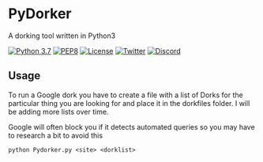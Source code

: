 # PyDorker
A dorking tool written in Python3

[![Python 3.7](https://img.shields.io/badge/python-3.7-FADA5E.svg?logo=python)](https://www.python.org/) [![PEP8](https://img.shields.io/badge/code%20style-pep8-red.svg)](https://www.python.org/dev/peps/pep-0008/) [![License](https://img.shields.io/badge/license-GPL3-lightgrey.svg)](https://www.gnu.org/licenses/gpl-3.0.en.html) [![Twitter](https://img.shields.io/badge/twitter-sneakerhax-blue?logo=twitter)](https://twitter.com/sneakerhax) [![Discord](https://img.shields.io/badge/discord-sneakerhax-darkblue?logo=discord)](https://discordapp.com/invite/wpxpYM3) 

## Usage
To run a Google dork you have to create a file with a list of Dorks for the particular thing you are looking for and place it in the dorkfiles folder. I will be adding more lists over time.

Google will often block you if it detects automated queries so you may have to research a bit to avoid this

```python Pydorker.py <site> <dorklist>```
